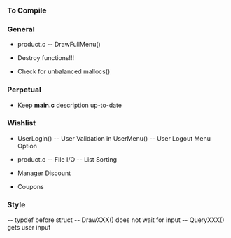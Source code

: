 ### To Compile


### General
- product.c
-- DrawFullMenu()

- Destroy functions!!!
- Check for unbalanced mallocs()

### Perpetual
- Keep **main.c** description up-to-date

### Wishlist
- UserLogin()
-- User Validation in UserMenu()
-- User Logout Menu Option

- product.c
-- File I/O
-- List Sorting

- Manager Discount
- Coupons

### Style
-- typdef before struct
-- DrawXXX() does not wait for input
-- QueryXXX() gets user input
